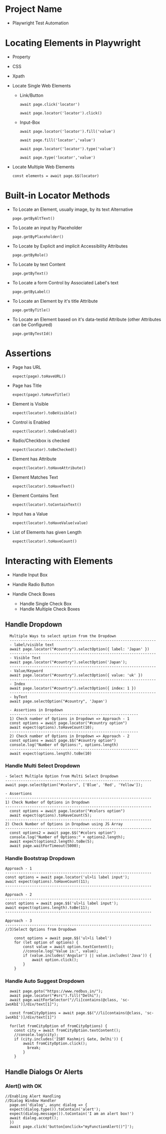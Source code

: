 # Project Name

- Playwright Test Automation

# Locating Elements in Playwright

- Property
- CSS
- Xpath

- Locate Single Web Elements

  - Link/Button

    `await page.click('locator')`

    `await page.locator('locator').click()`

  - Input-Box

    `await page.locator('locator').fill('value')`

    `await page.fill('locator','value')`

    `await page.locator('locator').type('value')`

    `await page.type('locator','value')`

- Locate Multiple Web Elements

  `const elements = await page.$$(locator)`

# Built-in Locator Methods

- To Locate an Element, usually image, by its text Alternative

  `page.getByAltText()`

- To Locate an input by Placeholder

  `page.getByPlaceholder()`

- To Locate by Explicit and implicit Accessibility Attributes

  `page.getByRole()`

- To Locate by text Content

  `page.getByText()`

- To Locate a form Control by Associated Label's text

  `page.getByLabel()`

- To Locate an Element by it's title Attribute

  `page.getByTitle()`

- To Locate an Element based on it's data-testid Attribute (other Attributes can be Configured)

  `page.getByTestId()`

# Assertions

- Page has URL

  `expect(page).toHaveURL()`

- Page has Title

  `expect(page).toHaveTitle()`

- Element is Visible

  `expect(locator).toBeVisible()`

- Control is Enabled

  `expect(locator).toBeEnabled()`

- Radio/Checkbox is checked

  `expect(locator).toBeChecked()`

- Element has Attribute

  `expect(locator).toHaveAttribute()`

- Element Matches Text

  `expect(locator).toHaveText()`

- Element Contains Text

  `expect(locator).toContainText()`

- Input has a Value

  `expect(locator).toHaveValue(value)`

- List of Elements has given Length

  `expect(locator).toHaveCount()`

# Interacting with Elements

- Handle Input Box

- Handle Radio Button

- Handle Check Boxes

  - Handle Single Check Box
  - Handle Multiple Check Boxes

## Handle Dropdown

```
  Multiple Ways to select option from the Dropdown
  ------------------------------------------------------------------
  - label/visible text
  await page.locator("#country").selectOption({ label: 'Japan' })
  ------------------------------------------------------------------
  - Visible Text
  await page.locator("#country").selectOption('Japan');
  ------------------------------------------------------------------
  - Value/Keyword
  await page.locator("#country").selectOption({ value: 'uk' })
  ------------------------------------------------------------------
  - Index
  await page.locator("#country").selectOption({ index: 1 })
  ------------------------------------------------------------------
  - byText
  await page.selectOption("#country", 'Japan')
```

```
  - Assertions in Dropdown
  ----------------------------------------------------------
  1) Check number of Options in Dropdown => Approach - 1
  const options = await page.locator("#country option")
  await expect(options).toHaveCount(10);
  ----------------------------------------------------------
  2) Check number of Options in Dropdown => Approach - 2
  const options = await page.$$("#country option")
  console.log("Number of Options:", options.length)
  ----------------------------------------------------------
  await expect(options.length).toBe(10)
```

### Handle Multi Select Dropdown

```
- Select Multiple Option from Multi Select Dropdown
------------------------------------------------------------------
await page.selectOption("#colors", ['Blue', 'Red', 'Yellow']);
```

```
- Assertions
------------------------------------------------------------------
1) Check Number of Options in Dropdown
------------------------------------------------------------------
  const options = await page.locator("#colors option")
  await expect(options).toHaveCount(5);
------------------------------------------------------------------
2) Check Number of Options in Dropdown using JS Array
------------------------------------------------------------------
  const options2 = await page.$$("#colors option")
  console.log("Number of Options:" + options2.length);
  await expect(options2.length).toBe(5);
  await page.waitForTimeout(5000);
```

### Handle Bootstrap Dropdown

```
Approach - 1
------------------------------------------------------------------
const options = await page.locator('ul>li label input');
await expect(options).toHaveCount(11);
------------------------------------------------------------------

Approach - 2
------------------------------------------------------------------
const options = await page.$$('ul>li label input');
await expect(options.length).toBe(11);
------------------------------------------------------------------

Approach - 3
------------------------------------------------------------------
//3)Select Options from Dropdown

    const options = await page.$$('ul>li label')
    for (let option of options) {
        const value = await option.textContent();
        //console.log("Value is:", value);
        if (value.includes('Angular') || value.includes('Java')) {
            await option.click();
        }
    }
```

### Handle Auto Suggest Dropdown

```
  await page.goto("https://www.redbus.in/");
  await page.locator("#src").fill("Delhi");
  await page.waitForSelector("//li[contains(@class, 'sc-iwsKbI')]/div/text[1]");

  const fromCityOptions = await page.$$("//li[contains(@class, 'sc-iwsKbI')]/div/text[1]")

  for(let fromCityOption of fromCityOptions) {
    const city = await fromCityOption.textContent();
    //console.log(city);
    if (city.includes('ISBT Kashmiri Gate, Delhi')) {
        await fromCityOption.click();
          break;
        }
    }
```

## Handle Dialogs Or Alerts

### Alert() with OK

```
//Enabling Alert Handling
//Dialog Window Handler
  page.on('dialog', async dialog => {
  expect(dialog.type()).toContain('alert');
  expect(dialog.message()).toContain('I am an alert box!')
  await dialog.accept();
  })
  await page.click('button[onclick="myFunctionAlert()"]');
```
